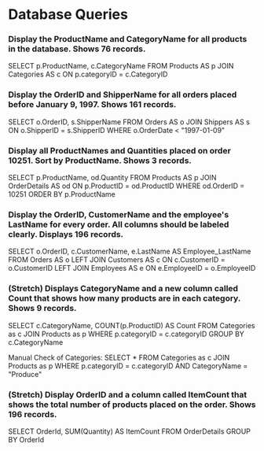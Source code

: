 # Database Queries

### Display the ProductName and CategoryName for all products in the database. Shows 76 records.

SELECT p.ProductName, c.CategoryName
FROM Products AS p
JOIN Categories AS c ON p.categoryID = c.CategoryID

### Display the OrderID and ShipperName for all orders placed before January 9, 1997. Shows 161 records.

SELECT o.OrderID, s.ShipperName
FROM Orders AS o
JOIN Shippers AS s ON o.ShipperID = s.ShipperID
WHERE o.OrderDate < "1997-01-09"

### Display all ProductNames and Quantities placed on order 10251. Sort by ProductName. Shows 3 records.

SELECT p.ProductName, od.Quantity
FROM Products AS p
JOIN OrderDetails AS od ON p.ProductID = od.ProductID
WHERE od.OrderID = 10251
ORDER BY p.ProductName

### Display the OrderID, CustomerName and the employee's LastName for every order. All columns should be labeled clearly. Displays 196 records.

SELECT o.OrderID, c.CustomerName, e.LastName AS Employee_LastName
FROM Orders AS o
LEFT JOIN Customers AS c ON c.CustomerID = o.CustomerID
LEFT JOIN Employees AS e ON e.EmployeeID = o.EmployeeID

### (Stretch) Displays CategoryName and a new column called Count that shows how many products are in each category. Shows 9 records.

SELECT c.CategoryName, COUNT(p.ProductID) AS Count
FROM Categories as c
JOIN Products as p
WHERE p.categoryID = c.categoryID
GROUP BY c.CategoryName

Manual Check of Categories:
SELECT \*
FROM Categories as c
JOIN Products as p
WHERE p.categoryID = c.categoryID AND CategoryName = "Produce"

### (Stretch) Display OrderID and a column called ItemCount that shows the total number of products placed on the order. Shows 196 records.

SELECT OrderId, SUM(Quantity) AS ItemCount
FROM OrderDetails
GROUP BY OrderId
